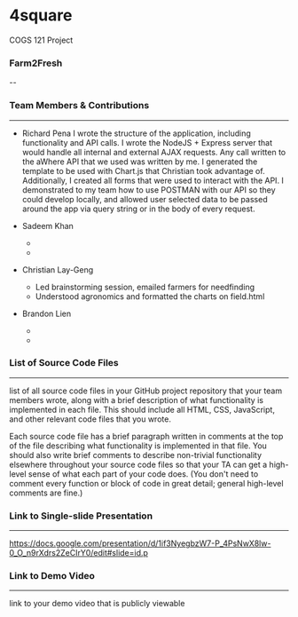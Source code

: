 # 4square
COGS 121 Project


### Farm2Fresh
--

### Team Members & Contributions
---

* Richard Pena
I wrote the structure of the application, including functionality and API calls. I wrote the NodeJS + Express server that would handle all internal and external AJAX requests. Any call written to the aWhere API that we used was written by me. I generated the template to be used with Chart.js that Christian took advantage of. Additionally, I created all forms that were used to interact with the API. I demonstrated to my team how to use POSTMAN with our API so they could develop locally, and allowed user selected data to be passed around the app via query string or in the body of every request.
	

* Sadeem Khan
	
	*
	*
	
* Christian Lay-Geng

	* Led brainstorming session, emailed farmers for needfinding
	* Understood agronomics and formatted the charts on field.html

* Brandon Lien

	*
	*



### List of Source Code Files
---

list of all source code files in your GitHub project repository that your team members wrote, along with a brief description of what functionality is implemented in each file. This should include all HTML, CSS, JavaScript, and other relevant code files that you wrote.

Each source code file has a brief paragraph written in comments at the top of the file describing what functionality is implemented in that file. You should also write brief comments to describe non-trivial functionality elsewhere throughout your source code files so that your TA can get a high-level sense of what each part of your code does. (You don't need to comment every function or block of code in great detail; general high-level comments are fine.)



### Link to Single-slide Presentation
---

https://docs.google.com/presentation/d/1if3NyegbzW7-P_4PsNwX8lw-0_O_n9rXdrs2ZeCIrY0/edit#slide=id.p


### Link to Demo Video
---

link to your demo video that is publicly viewable
